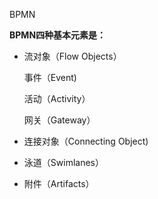 BPMN

**BPMN四种基本元素是：**

* 流对象（Flow Objects）

  事件（Event\)

  活动（Activity）

   网关（Gateway）

* 连接对象（Connecting Object\)

* 泳道（Swimlanes）

* 附件（Artifacts）



